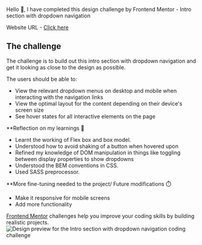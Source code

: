 Hello 👋, I have completed this design challenge by Frontend Mentor - Intro section with dropdown navigation

Website URL - [Click here](https://regina-sherlin.github.io/snap-landingpage/)

## The challenge

The challenge is to build out this intro section with dropdown navigation and get it looking as close to the design as possible.

The users should be able to:

- View the relevant dropdown menus on desktop and mobile when interacting with the navigation links
- View the optimal layout for the content depending on their device's screen size
- See hover states for all interactive elements on the page

**Reflection on my learnings 🚀
 - Learnt the working of Flex box and box model.
 - Understood how to avoid shaking of a button when hovered upon
 - Refined my knowledge of DOM manipulation in things like toggling between display properties to show dropdowns
 - Understood the BEM conventions in CSS.
 - Used SASS preprocessor.
 
 **More fine-tuning needed to the project/ Future modifications ⏱️
  - Make it responsive for mobile screens
  - Add more functionality


[Frontend Mentor](https://www.frontendmentor.io) challenges help you improve your coding skills by building realistic projects.
![Design preview for the Intro section with dropdown navigation coding challenge](./design/desktop-preview.jpg)
